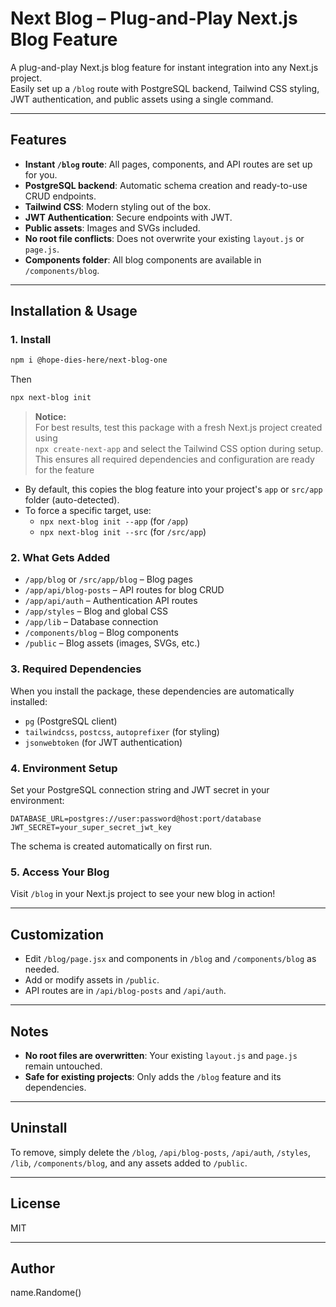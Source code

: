 # Next Blog – Plug-and-Play Next.js Blog Feature

A plug-and-play Next.js blog feature for instant integration into any Next.js project.  
Easily set up a `/blog` route with PostgreSQL backend, Tailwind CSS styling, JWT authentication, and public assets using a single command.

---

## Features

- **Instant `/blog` route**: All pages, components, and API routes are set up for you.
- **PostgreSQL backend**: Automatic schema creation and ready-to-use CRUD endpoints.
- **Tailwind CSS**: Modern styling out of the box.
- **JWT Authentication**: Secure endpoints with JWT.
- **Public assets**: Images and SVGs included.
- **No root file conflicts**: Does not overwrite your existing `layout.js` or `page.js`.
- **Components folder**: All blog components are available in `/components/blog`.

---

## Installation & Usage

### 1. Install 

```bash
npm i @hope-dies-here/next-blog-one
```

Then 

```bash
npx next-blog init
```

> **Notice:**  
> For best results, test this package with a fresh Next.js project created using  
> `npx create-next-app` and select the Tailwind CSS option during setup.  
> This ensures all required dependencies and configuration are ready for the feature

- By default, this copies the blog feature into your project's `app` or `src/app` folder (auto-detected).
- To force a specific target, use:
  - `npx next-blog init --app` (for `/app`)
  - `npx next-blog init --src` (for `/src/app`)

### 2. What Gets Added

- `/app/blog` or `/src/app/blog` – Blog pages
- `/app/api/blog-posts` – API routes for blog CRUD
- `/app/api/auth` – Authentication API routes
- `/app/styles` – Blog and global CSS
- `/app/lib` – Database connection
- `/components/blog` – Blog components
- `/public` – Blog assets (images, SVGs, etc.)

### 3. Required Dependencies

When you install the package, these dependencies are automatically installed:

- `pg` (PostgreSQL client)
- `tailwindcss`, `postcss`, `autoprefixer` (for styling)
- `jsonwebtoken` (for JWT authentication)

### 4. Environment Setup

Set your PostgreSQL connection string and JWT secret in your environment:

```env
DATABASE_URL=postgres://user:password@host:port/database
JWT_SECRET=your_super_secret_jwt_key
```

The schema is created automatically on first run.

### 5. Access Your Blog

Visit `/blog` in your Next.js project to see your new blog in action!

---

## Customization

- Edit `/blog/page.jsx` and components in `/blog` and `/components/blog` as needed.
- Add or modify assets in `/public`.
- API routes are in `/api/blog-posts` and `/api/auth`.

---

## Notes

- **No root files are overwritten**: Your existing `layout.js` and `page.js` remain untouched.
- **Safe for existing projects**: Only adds the `/blog` feature and its dependencies.

---

## Uninstall

To remove, simply delete the `/blog`, `/api/blog-posts`, `/api/auth`, `/styles`, `/lib`, `/components/blog`, and any assets added to `/public`.

---

## License

MIT

---

## Author

name.Randome()

